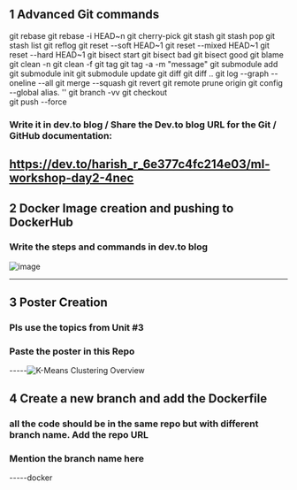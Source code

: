 ## 1 Advanced Git commands 
git rebase <branch>
git rebase -i HEAD~n
git cherry-pick <commit-hash>
git stash
git stash pop
git stash list
git reflog
git reset --soft HEAD~1
git reset --mixed HEAD~1
git reset --hard HEAD~1
git bisect start
git bisect bad
git bisect good <commit-hash>
git blame <file>
git clean -n
git clean -f
git tag <tag-name>
git tag -a <tag-name> -m "message"
git submodule add <repo-url> <path>
git submodule init
git submodule update
git diff
git diff <branch1>..<branch2>
git log --graph --oneline --all
git merge --squash <branch>
git revert <commit-hash>
git remote prune origin
git config --global alias.<alias-name> '<git-command>'
git branch -vv
git checkout <commit-hash>  
git push --force

###  Write it in dev.to blog / Share the Dev.to blog URL for the Git / GitHub documentation:
https://dev.to/harish_r_6e377c4fc214e03/ml-workshop-day2-4nec
-----
## 2 Docker Image creation and pushing to DockerHub
###  Write the steps and commands in dev.to blog
![image](https://github.com/user-attachments/assets/8e2d4caf-a48c-4285-854c-586a46b199f2)

-----
## 3 Poster Creation
###  Pls use the topics from Unit #3
###  Paste the poster in this Repo
-----![K-Means Clustering Overview](https://github.com/user-attachments/assets/5e27a752-8704-4e2a-a024-565ee510caec)

## 4 Create a new branch and add the Dockerfile
###  all the code should be in the same repo but with different branch name. Add the repo URL
###  Mention the branch name here
-----docker
